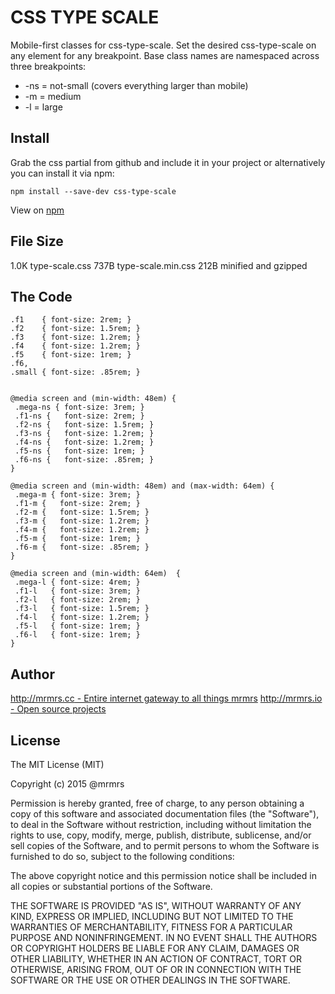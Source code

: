 # CSS TYPE SCALE

  Mobile-first classes for css-type-scale.
  Set the desired css-type-scale on any element for any breakpoint.
  Base class names are namespaced across three breakpoints:

*  -ns = not-small (covers everything larger than mobile)
*  -m  = medium
*  -l  = large

## Install
Grab the css partial from github and include it in your project or alternatively
you can install it via npm:
```
npm install --save-dev css-type-scale
```
View on [npm](https://www.npmjs.org/package/css-type-scale)


## File Size

1.0K type-scale.css
737B type-scale.min.css
212B minified and gzipped

## The Code
```
.f1    { font-size: 2rem; }
.f2    { font-size: 1.5rem; }
.f3    { font-size: 1.2rem; }
.f4    { font-size: 1.2rem; }
.f5    { font-size: 1rem; }
.f6,
.small { font-size: .85rem; }


@media screen and (min-width: 48em) {
 .mega-ns { font-size: 3rem; }
 .f1-ns {   font-size: 2rem; }
 .f2-ns {   font-size: 1.5rem; }
 .f3-ns {   font-size: 1.2rem; }
 .f4-ns {   font-size: 1.2rem; }
 .f5-ns {   font-size: 1rem; }
 .f6-ns {   font-size: .85rem; }
}

@media screen and (min-width: 48em) and (max-width: 64em) {
 .mega-m { font-size: 3rem; }
 .f1-m {   font-size: 2rem; }
 .f2-m {   font-size: 1.5rem; }
 .f3-m {   font-size: 1.2rem; }
 .f4-m {   font-size: 1.2rem; }
 .f5-m {   font-size: 1rem; }
 .f6-m {   font-size: .85rem; }
}

@media screen and (min-width: 64em)  {
 .mega-l { font-size: 4rem; }
 .f1-l   { font-size: 3rem; }
 .f2-l   { font-size: 2rem; }
 .f3-l   { font-size: 1.5rem; }
 .f4-l   { font-size: 1.2rem; }
 .f5-l   { font-size: 1rem; }
 .f6-l   { font-size: 1rem; }
}

```

## Author

[http://mrmrs.cc - Entire internet gateway to all things mrmrs](http://mrmrs.cc)
[http://mrmrs.io - Open source projects](http://mrmrs.io)

## License

The MIT License (MIT)

Copyright (c) 2015 @mrmrs

Permission is hereby granted, free of charge, to any person obtaining a copy
of this software and associated documentation files (the "Software"), to deal
in the Software without restriction, including without limitation the rights
to use, copy, modify, merge, publish, distribute, sublicense, and/or sell
copies of the Software, and to permit persons to whom the Software is
furnished to do so, subject to the following conditions:

The above copyright notice and this permission notice shall be included in
all copies or substantial portions of the Software.

THE SOFTWARE IS PROVIDED "AS IS", WITHOUT WARRANTY OF ANY KIND, EXPRESS OR
IMPLIED, INCLUDING BUT NOT LIMITED TO THE WARRANTIES OF MERCHANTABILITY,
FITNESS FOR A PARTICULAR PURPOSE AND NONINFRINGEMENT. IN NO EVENT SHALL THE
AUTHORS OR COPYRIGHT HOLDERS BE LIABLE FOR ANY CLAIM, DAMAGES OR OTHER
LIABILITY, WHETHER IN AN ACTION OF CONTRACT, TORT OR OTHERWISE, ARISING FROM,
OUT OF OR IN CONNECTION WITH THE SOFTWARE OR THE USE OR OTHER DEALINGS IN
THE SOFTWARE.

